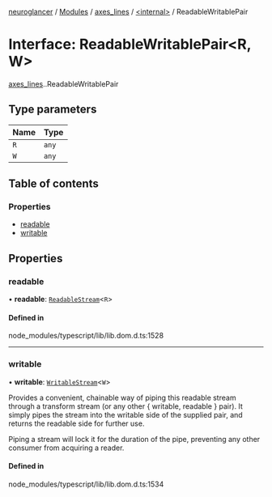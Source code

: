 [neuroglancer](../README.md) / [Modules](../modules.md) / [axes\_lines](../modules/axes_lines.md) / [<internal\>](../modules/axes_lines._internal_.md) / ReadableWritablePair

# Interface: ReadableWritablePair<R, W\>

[axes_lines](../modules/axes_lines.md).[<internal>](../modules/axes_lines._internal_.md).ReadableWritablePair

## Type parameters

| Name | Type |
| :------ | :------ |
| `R` | `any` |
| `W` | `any` |

## Table of contents

### Properties

- [readable](axes_lines._internal_.ReadableWritablePair.md#readable)
- [writable](axes_lines._internal_.ReadableWritablePair.md#writable)

## Properties

### readable

• **readable**: [`ReadableStream`](../modules/axes_lines._internal_.md#readablestream)<`R`\>

#### Defined in

node_modules/typescript/lib/lib.dom.d.ts:1528

___

### writable

• **writable**: [`WritableStream`](../modules/axes_lines._internal_.md#writablestream)<`W`\>

Provides a convenient, chainable way of piping this readable stream through a transform stream (or any other { writable, readable } pair). It simply pipes the stream into the writable side of the supplied pair, and returns the readable side for further use.

Piping a stream will lock it for the duration of the pipe, preventing any other consumer from acquiring a reader.

#### Defined in

node_modules/typescript/lib/lib.dom.d.ts:1534
